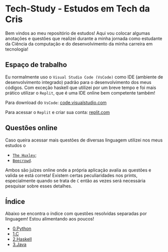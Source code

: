 # Tech-Study - Estudos em Tech da Cris

Bem vindos ao meu repositório de estudos! Aqui vou colocar algumas anotações e questões que realizei durante a minha jornada como estudante da Ciência da computação e do desenvolvimento da minha carreira em tecnologia! 

<h2>Espaço de trabalho</h2>

Eu normalmente uso o `Visual Studio Code (VsCode)` como IDE (ambiente de desenvolvimento integrado) padrão para o desenvolvimento dos meus códigos. Com exceção haskell que utilizei por um breve tempo e foi mais prático utilizar o `Replit`, que é uma IDE online bem competente também! 

Para download do `VsCode`: <a href="https://code.visualstudio.com/">code.visualstudio.com</a>

Para acessar o `Replit` e criar sua conta: <a href="https://replit.com/">replit.com</a>

<h2>Questões online</h2>

Caso queira acessar mais questões de diversas linguagem utilizei nos meus estudos o
* <a href="https://www.thehuxley.com/">`The Huxley`</a>;
* <a href="https://www.beecrowd.com.br/judge/pt/login">`Beecrowd`</a>.

Ambos são juízes online onde a própria aplicação avalia as questões e valida se está correta! 
Existem certas peculiaridades nos prints, especialmente quando se trata de `C` então as vezes será necessária pesquisar sobre esses detalhes.

<h2>Índice </h2> 

Abaixo se encontra o índice com questões resolvidas separadas por linguagem! Estou alimentando aos poucos!

* <a href="https://github.com/Criismnaga/Tech-Study/tree/main/0.Python">0.Python</a>
* <a href="https://github.com/Criismnaga/Tech-Study/tree/main/1.C">1.C</a>
* <a href="https://github.com/Criismnaga/Tech-Study/tree/main/2.Haskell">2.Haskell</a>
* <a href="https://github.com/Criismnaga/Tech-Study/tree/main/3.Java">3.Java</a>
